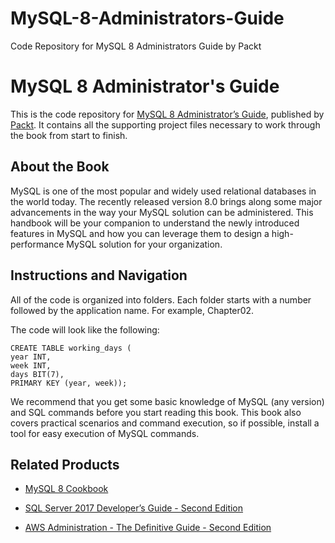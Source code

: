 # MySQL-8-Administrators-Guide
Code Repository for MySQL 8 Administrators Guide by Packt
# MySQL 8 Administrator's Guide
This is the code repository for [MySQL 8 Administrator’s Guide](https://www.packtpub.com/big-data-and-business-intelligence/mysql-8-administrator’s-guide?utm_source=github&utm_medium=repository&utm_campaign=9781788395199), published by [Packt](https://www.packtpub.com/?utm_source=github). It contains all the supporting project files necessary to work through the book from start to finish.
## About the Book
MySQL is one of the most popular and widely used relational databases in the world today. The recently released version 8.0 brings along some major advancements in the way your MySQL solution can be administered. This handbook will be your companion to understand the newly introduced features in MySQL and how you can leverage them to design a high-performance MySQL solution for your organization.


## Instructions and Navigation
All of the code is organized into folders. Each folder starts with a number followed by the application name. For example, Chapter02.



The code will look like the following:
```
CREATE TABLE working_days (
year INT,
week INT,
days BIT(7),
PRIMARY KEY (year, week));
```

We recommend that you get some basic knowledge of MySQL (any version) and SQL commands before you start reading this book.
This book also covers practical scenarios and command execution, so if possible, install a tool for easy execution of MySQL commands.

## Related Products
* [MySQL 8 Cookbook](https://www.packtpub.com/big-data-and-business-intelligence/mysql-8-cookbook?utm_source=github&utm_medium=repository&utm_campaign=9781788395809)

* [SQL Server 2017 Developer’s Guide - Second Edition](https://www.packtpub.com/big-data-and-business-intelligence/sql-server-2017-developers-guide-second-edition?utm_source=github&utm_medium=repository&utm_campaign=9781788476195)

* [AWS Administration - The Definitive Guide - Second Edition](https://www.packtpub.com/virtualization-and-cloud/aws-administration-definitive-guide-second-edition?utm_source=github&utm_medium=repository&utm_campaign=9781788478793)

